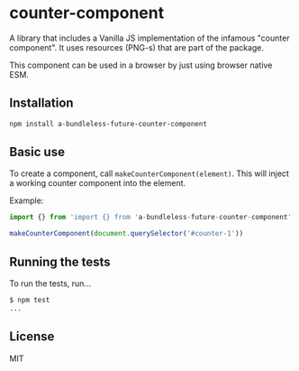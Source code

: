 # counter-component

A library that includes a Vanilla JS implementation of the infamous "counter component". It uses
resources (PNG-s) that are part of the package.

This component can be used in a browser by just using browser native ESM.

## Installation

```sh
npm install a-bundleless-future-counter-component
```

## Basic use

To create a component, call `makeCounterComponent(element)`. This will inject a working
counter component into the element.

Example:

```js
import {} from 'import {} from 'a-bundleless-future-counter-component'

makeCounterComponent(document.querySelector('#counter-1'))
```

## Running the tests

To run the tests, run...

```sh
$ npm test
...
```

## License

MIT

